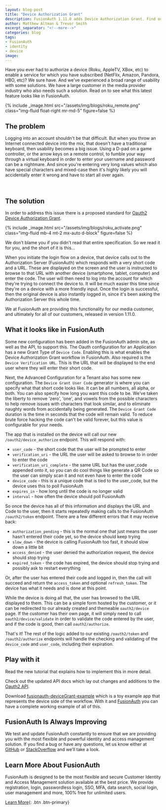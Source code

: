 ```yaml
---
layout: blog-post
title: "Device Authorization Grant"
description: FusionAuth 1.11.0 adds Device Authorization Grant. Find out what this even means.
author: Matthew Altman & Trevor Smith
excerpt_separator: "<!--more-->"
categories: blog
tags:
- FusionAuth
- identity
- device
image: 
---
```


Have you ever had to authorize a device (Roku, AppleTV, XBox, etc) to enable a service for which you have subscribed (NetFlix, Amazon, Pandora, HBO, etc)?
We sure have. And we've experienced a broad range of usability with some solutions.
We have a large customer in the media provider industry who also needs such a solution. Read on to see what this latest feature looks like in FusionAuth.

<!--more-->

{% include _image.html src="/assets/img/blogs/roku_remote.png" class="img-fluid float-right mr-md-5" figure=false %}
## The problem
Logging into an account shouldn't be that difficult. But when you throw an Internet connected device into the mix, that doesn't have a traditional keyboard, then usability becomes a big issue.
Using a D-pad on a game controller, or the arrow keys on a remote control, to fumble your way through a virtual keyboard in order to enter your username and password can be a nightmare.
And since you're entering very long values which also have special characters and mixed-case then it's highly likely you will accidentally enter it wrong and have to start all over again.
<br/><br/><br/>

## The solution
In order to address this issue there is a proposed standard for [Oauth2 Device Authorization Grant](https://tools.ietf.org/html/rfc8628).

{% include _image.html src="/assets/img/blogs/roku_activate.png" class="img-fluid mb-4 mt-2 mx-auto d-block" figure=false %}

We don't blame you if you didn't read that entire specification. So we read it for you, and the short of it is this...

When you initiate the login flow on a device, that device calls out to the Authorization Server (FusionAuth) which responds with a very short code and a URL.
These are displayed on the screen and the user is instructed to browse to that URL with another device (smartphone, tablet, computer) and enter the code.
The user will then need to log into the account for which they're trying to connect the device to. It will be much easier this time since they're on a device with a more friendly input.
Once the login is successful, then the original device is also instantly logged in, since it's been asking the Authorization Server this whole time.

We at FusionAuth are providing this functionality for our media customer, and ultimately for all of our customers, released in version 1.11.0.

## What it looks like in FusionAuth
Some new configuration has been added in the FusionAuth admin site, as well as the API, to support this.
The Oauth configuration for an Application has a new Grant Type of `Device Code`. Enabling this is what enables the Device Authorization Grant workflow in FusionAuth.
Also required is the `Device Verification URL`. This is the URL that will be displayed to the end user where they will enter their short code.

Next, the Advanced Configuration for a Tenant also has some new configuration. The `Device Grant User Code` generator is where you can specify what that short code looks like. It can be all numbers, all alpha, or both.
You can also specify how long you want this code to be. We've taken the liberty to remove 'zero', 'one', and vowels from the possible characters to help remove issues with characters that look similar, and to eliminate naughty words from accidentally being generated.
The `Device Grant Code` duration is the time in seconds that the code will remain valid. To reduce brute force hacking the code can't be valid forever, but this value is configurable for your needs.

The app that is installed on the device will call our new `/oauth2/device_authorize` endpoint. This will respond with:
- `user_code` - the short code that the user will be prompted to enter
- `verification_uri` - the URL the user will be asked to browse to in order to enter the code
- `verification_uri_complete` - the same URL but has the user_code appended onto it, so you can do cool things like generate a QR Code so the user can simply scan it and not even have to enter the code
- `device_code` - this is a unique code that is tied to the user_code, but the device uses this to poll FusionAuth 
- `expires_in` - how long until the code is no longer valid
- `interval` - how often the device should poll FusionAuth

So once the device has all of this information and displays the URL and Code to the user, then it starts repeatedly making calls to the FusionAuth `/oauth2/token` endpoint.
There are a few different errors that it may receive back:
- `authorization_pending` - this is the normal one that just means the user hasn't entered their code yet, so the device should keep trying
- `slow_down` - the device is calling FusionAuth too fast, it should slow down a little bit
- `access_denied` - the user denied the authorization request, the device should stop trying
- `expired_token` - the code has expired, the device should stop trying and possibly ask to restart everything

Or, after the user has entered their code and logged in, then the call will succeed and return the `access_token` and optional `refresh_token`. The device has what it needs and is done at this point.

While the device is doing all that, the user has browsed to the URL displayed to them. This can be a simple form hosted by the customer, or it can be redirected to our already created and themeable `oauth2/device` page.
If the customer has their own page, it will simply need to call `oauth2/device/validate` in order to validate the code entered by the user, and if the code is good, then call `oauth2/authorize`.

That's it! The rest of the logic added to our existing `/oauth2/token` and `/oauth2/authorize` endpoints will handle the checking and validating of the `device_code` and `user_code`, including their expiration.

## Play with it
Read the new tutorial that explains how to implement this in more detail.

Check out the updated API docs which lay out changes and additions to the [Oauth2 API](/docs/v1/tech/oauth/endpoints).

Download [fusionauth-deviceGrant-example](https://github.com/FusionAuth/fusionauth-deviceGrant-example) which is a toy example app that represents the device side of the workflow. With it and [FusionAuth](/) you can have a complete working example of all of this.

## FusionAuth Is Always Improving
We test and update FusionAuth constantly to ensure that we are providing you with the most flexible and powerful identity and access management solution. If you find a bug or have any questions, let us know either at [GitHub](https://github.com/FusionAuth/fusionauth-issues "Jump to GitHub") or [StackOverflow](https://stackoverflow.com/questions/tagged/fusionauth "Jump to StackOverflow") and we’ll take a look.

## Learn More About FusionAuth
FusionAuth is designed to be the most flexible and secure Customer Identity and Access Management solution available at the best price. We provide registration, login, passwordless login, SSO, MFA, data search, social login, user management and more, 100% free for unlimited users.

[Learn More](/ "FusionAuth Home"){: .btn .btn-primary}

